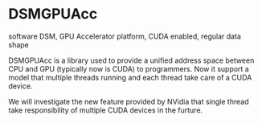 DSMGPUAcc
=========

software DSM, GPU Accelerator platform, CUDA enabled, regular data shape

DSMGPUAcc is a library used to provide a unified address space between CPU and
GPU (typically now is CUDA) to programmers. Now it support a model that multiple
threads running and each thread take care of a CUDA device.

We will investigate the new feature provided by NVidia that single thread take 
responsibility of multiple CUDA devices in the furture.
